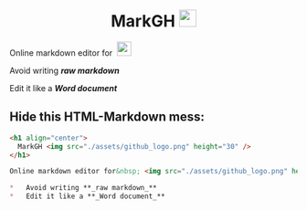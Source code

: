 <h1 align="center">
  MarkGH <img src="./assets/logo.png" height="30" />
</h1>

Online markdown editor for&nbsp; <img src="./assets/github_logo.png" height="25" />

Avoid writing **_raw markdown_**

Edit it like a **_Word document_**

## Hide this HTML-Markdown mess:

```markdown
<h1 align="center">
  MarkGH <img src="./assets/github_logo.png" height="30" />
</h1>

Online markdown editor for&nbsp; <img src="./assets/github_logo.png" height="25" />

*   Avoid writing **_raw markdown_**
*   Edit it like a **_Word document_**
```
